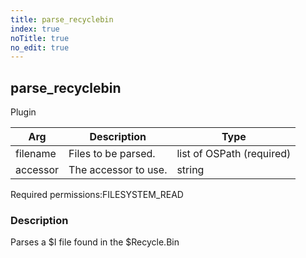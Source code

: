 ```yaml
---
title: parse_recyclebin
index: true
noTitle: true
no_edit: true
---
```




<div class="vql_item"></div>


## parse_recyclebin
<span class='vql_type label label-warning pull-right page-header'>Plugin</span>



<div class="vqlargs"></div>

Arg | Description | Type
----|-------------|-----
filename|Files to be parsed.|list of OSPath (required)
accessor|The accessor to use.|string

<span class="permission_list vql_type">Required permissions:</span><span class="permission_list linkcolour label label-important">FILESYSTEM_READ</span>

### Description

Parses a $I file found in the $Recycle.Bin

